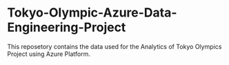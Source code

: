 # Tokyo-Olympic-Azure-Data-Engineering-Project
This reposetory contains the data used for the Analytics of Tokyo Olympics Project using Azure Platform. 
